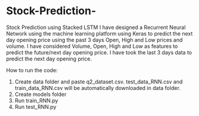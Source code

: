 # Stock-Prediction-
Stock Prediction using Stacked LSTM
I have designed a Recurrent Neural Network using the machine learning platform using Keras to predict the next day opening price using the past 3 days Open, High 
and Low prices and volume. I have considered Volume, Open, High and Low as features to predict the future/next day opening price. I have took the last 3 days data to predict the next day opening price.

How to run the code:

1) Create data folder and paste q2_dataset.csv. test_data_RNN.csv and train_data_RNN.csv will be automatically downloaded in data folder. 
2) Create models folder
3) Run train_RNN.py
4) Run test_RNN.py
